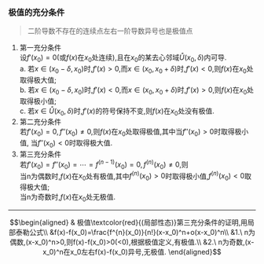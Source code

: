 ### 极值的充分条件

> 二阶导数不存在的连续点左右一阶导数异号也是极值点

1. 第一充分条件  
设$f'(x_0)=0$(或$f(x)$在$x_0$处连续),且在$x_0$的某去心邻域$\mathring{U}(x_0,\delta)$内可导.  
	a. 若$x\in(x_0-\delta, x_0)$时,$f'(x)>0$,而$x\in(x_0,x_0+\delta)$时,$f'(x)<0$,则$f(x)$在$x_0$处取得极大值;  
	b. 若$x\in(x_0-\delta, x_0)$时,$f'(x)<0$,而$x\in(x_0,x_0+\delta)$时,$f'(x)>0$,则$f(x)$在$x_0$处取得极小值;  
	c. 若$x\in\mathring{U}(x_0, \delta)$时,$f'(x)$的符号保持不变,则$f(x)$在$x_0$处没有极值.
2. 第二充分条件  
若$f'(x_0)=0,f''(x_0)\not=0$,则$f(x)$在$x_0$处取得极值,其中当$f''(x_0)>0$时取得极小值, 当$f''(x_0)<0$时取得极大值.
3. 第三充分条件  
若$f'(x_0)=f''(x_0)=\cdots=f^{(n-1)}(x_0)= 0, f^{(n)}(x_0)\not=0$,则  
当n为偶数时,$f(x)$在$x_0$处有极值,其中$f^{(n)}(x_0)>0$时取得极小值,$f^{(n)}(x_0)<0$取得极大值;  
当n为奇数时,$f(x)$在$x_0$处无极值.

---
$$\begin{aligned} & 极值\textcolor{red}{(局部性态)}第三充分条件的证明,用局部泰勒公式\\
&f(x)-f(x_0)=\frac{f^{n}(x_0)}{n!}(x-x_0)^n+o(x-x_0)^n\\
&1.\ n为偶数,(x-x_0)^n>0,则f(x)-f(x_0)>0(<0),根据极值定义,有极值.\\
&2.\ n为奇数,(x-x_0)^n在x_0左右f(x)-f(x_0)异号,无极值.
\end{aligned}$$


